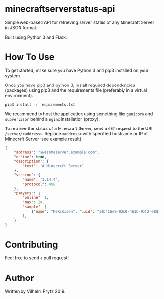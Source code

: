 # minecraftserverstatus-api

Simple web-based API for retrieving server status of any Minecraft Server in JSON format.

Built using Python 3 and Flask.

# How To Use

To get started, make sure you have Python 3 and pip3 installed on your system.

Once you have pip3 and python 3, install required dependencies (packages) using pip3 and the requirements file (preferably in a virtual environment).

```bash
pip3 install -r requirements.txt
```

We recommend to host the application using something like `gunicorn` and `supvervisor` behind a `nginx` installation (proxy).

To retrieve the status of a Minecraft Server, send a `GET` request to the URI `/server/<address>`. Replace `<address>` with specified hostname or IP of Minecraft Server (see example result).

```json
{
    "address": "awesomeserver.example.com",
    "online": true,
    "description": {
        "text": "A Minecraft Server"
    },
    "version": {
        "name": "1.14.4",
        "protocol": 498
    },
    "players": {
        "online": 1,
        "max": 20,
        "sample": [
            {"name": "MrKaKisen", "uuid": "3db416e9-02c0-461b-9bf2-e8d7b64aa1d2"}
        ],
    }
}
```

# Contributing

Feel free to send a pull request!

# Author

Written by Vilhelm Prytz 2019.